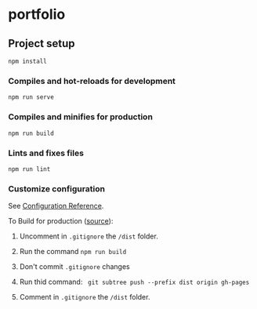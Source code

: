 # portfolio

## Project setup
```
npm install
```

### Compiles and hot-reloads for development
```
npm run serve
```

### Compiles and minifies for production
```
npm run build
```

### Lints and fixes files
```
npm run lint
```

### Customize configuration
See [Configuration Reference](https://cli.vuejs.org/config/).

To Build for production ([source](https://medium.com/@Roli_Dori/deploy-vue-cli-3-project-to-github-pages-ebeda0705fbd)):

1. Uncomment in ```.gitignore``` the ```/dist``` folder.

2. Run the command ```npm run build```

3. Don't commit ```.gitignore``` changes

4. Run thid command:
``` git subtree push --prefix dist origin gh-pages```

5. Comment in ```.gitignore``` the ```/dist``` folder.